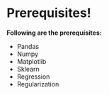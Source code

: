 # Prerequisites!

**Following are the prerequisites:**

   - Pandas
   - Numpy
   - Matplotlib
   - Sklearn
   - Regression
   - Regularization